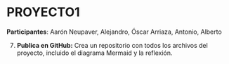 # PROYECTO1

**Participantes**: Aarón Neupaver, Alejandro, Óscar Arriaza, Antonio, Alberto

7. **Publica en GitHub:** Crea un repositorio con todos los archivos del proyecto, incluido el diagrama Mermaid y la reflexión.
